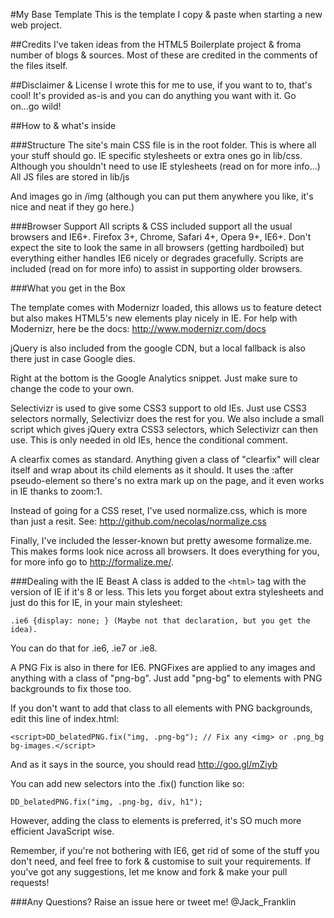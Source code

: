 #My Base Template
This is the template I copy & paste when starting a new web project. 

##Credits
I've taken ideas from the HTML5 Boilerplate project & froma number of blogs & sources. Most of these are credited in the comments of the files itself.

##Disclaimer & License
I wrote this for me to use, if you want to to, that's cool! It's provided as-is and you can do anything you want with it. Go on...go wild! 

##How to & what's inside

###Structure
The site's main CSS file is in the root folder. This is where all your stuff should go. IE specific stylesheets or extra ones go in lib/css. Although you shouldn't need to use IE stylesheets (read on for more info...)	
All JS files are stored in lib/js	

And images go in /img (although you can put them anywhere you like, it's nice and neat if they go here.)
	
###Browser Support
All scripts & CSS included support all the usual browsers and IE6+. Firefox 3+, Chrome, Safari 4+, Opera 9+, IE6+.
Don't expect the site to look the same in all browsers (getting hardboiled) but everything either handles IE6 nicely or degrades gracefully. Scripts are included (read on for more info) to assist in supporting older browsers.
	
###What you get in the Box

The template comes with Modernizr loaded, this allows us to feature detect but also makes HTML5's new elements play nicely in IE. 
For help with Modernizr, here be the docs: http://www.modernizr.com/docs
	
jQuery is also included from the google CDN, but a local fallback is also there just in case Google dies.
	
Right at the bottom is the Google Analytics snippet. Just make sure to change the code to your own.

Selectivizr is used to give some CSS3 support to old IEs. Just use CSS3 selectors normally, Selectivizr does the rest for you. We also include a small script which gives jQuery extra CSS3 selectors, which Selectivizr can then use. This is only needed in old IEs, hence the conditional comment.
	
A clearfix comes as standard. Anything given a class of "clearfix" will clear itself and wrap about its child elements as it should. It uses the :after pseudo-element so there's no extra mark up on the page, and it even works in IE thanks to zoom:1.
	
Instead of going for a CSS reset, I've used normalize.css, which is more than just a resit. See: http://github.com/necolas/normalize.css

Finally, I've included the lesser-known but pretty awesome formalize.me. This makes forms look nice across all browsers. It does everything for you, for more info go to http://formalize.me/.
	
###Dealing with the IE Beast
A class is added to the `<html>` tag with the version of IE if it's 8 or less. This lets you forget about extra stylesheets and just do this for IE, in your main stylesheet:

    .ie6 {display: none; } (Maybe not that declaration, but you get the idea).

You can do that for .ie6, .ie7 or .ie8.
	
A PNG Fix is also in there for IE6. PNGFixes are applied to any images and anything with a class of "png-bg". Just add "png-bg" to elements with PNG backgrounds to fix those too.
	
If you don't want to add that class to all elements with PNG backgrounds, edit this line of index.html:

    <script>DD_belatedPNG.fix("img, .png-bg"); // Fix any <img> or .png_bg bg-images.</script>

And as it says in the source, you should read http://goo.gl/mZiyb

You can add new selectors into the .fix() function like so:

    DD_belatedPNG.fix("img, .png-bg, div, h1");
	
However, adding the class to elements is preferred, it's SO much more efficient JavaScript wise.

Remember, if you're not bothering with IE6, get rid of some of the stuff you don't need, and feel free to fork & customise to suit your requirements. If you've got any suggestions, let me know and fork & make your pull requests!

###Any Questions?
Raise an issue here or tweet me! @Jack_Franklin
	